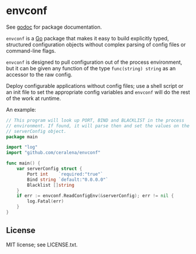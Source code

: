 envconf
=======

See [godoc](http://godoc.org/github.com/ceralena/envconf) for package documentation.

`envconf` is a [Go](http://golang.org) package that makes it easy to build
explicitly typed, structured configuration objects without complex parsing of
config files or command-line flags.

`envconf` is designed to pull configuration out of the process environment, but
it can be given any function of the type `func(string) string` as an accessor
to the raw config.

Deploy configurable applications without config files; use a shell script or an
init file to set the appropriate config variables and `envconf` will do the
rest of the work at runtime.

An example:

```go
// This program will look up PORT, BIND and BLACKLIST in the process
// environment. If found, it will parse then and set the values on the
// serverConfig object.
package main

import "log"
import "github.com/ceralena/envconf"

func main() {
	var serverConfig struct {
		Port int    `required:"true"`
		Bind string `default:"0.0.0.0"`
		Blacklist []string
	}
	if err := envconf.ReadConfigEnv(&serverConfig); err != nil {
		log.Fatal(err)
	}
}
```

License
-------

MIT license; see LICENSE.txt.

